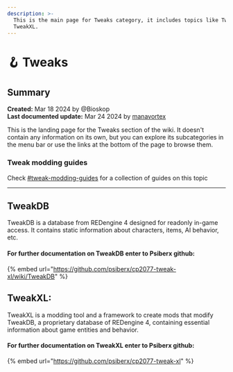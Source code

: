 ```yaml
---
description: >-
  This is the main page for Tweaks category, it includes topics like TweakDB and
  TweakXL.
---
```


# 🪝 Tweaks

## **Summary**

**Created:** Mar 18 2024 by @Bioskop\
**Last documented update:** Mar 24 2024 by [manavortex](https://app.gitbook.com/u/NfZBoxGegfUqB33J9HXuCs6PVaC3 "mention")

This is the landing page for the Tweaks section of the wiki. It doesn't contain any information on its own, but you can explore its subcategories in the menu bar or use the links at the bottom of the page to browse them.

### Tweak modding guides

Check [#tweak-modding-guides](./#tweak-modding-guides "mention") for a collection of guides on this topic

***

## TweakDB&#x20;

TweakDB is a database from REDengine 4 designed for readonly in-game access. It contains static information about characters, items, AI behavior, etc.

#### For further documentation on TweakDB enter to Psiberx github:

{% embed url="https://github.com/psiberx/cp2077-tweak-xl/wiki/TweakDB" %}

## TweakXL:

TweakXL is a modding tool and a framework to create mods that modify TweakDB, a proprietary database of REDengine 4, containing essential information about game entities and behavior.

#### For further documentation on TweakXL enter to Psiberx github:

{% embed url="https://github.com/psiberx/cp2077-tweak-xl" %}



